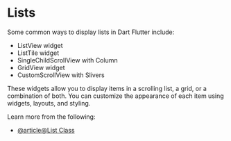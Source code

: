 # Lists

Some common ways to display lists in Dart Flutter include:

- ListView widget
- ListTile widget
- SingleChildScrollView with Column
- GridView widget
- CustomScrollView with Slivers

These widgets allow you to display items in a scrolling list, a grid, or a combination of both. You can customize the appearance of each item using widgets, layouts, and styling.

Learn more from the following:

- [@article@List Class](https://api.flutter.dev/flutter/dart-core/List-class.html)
